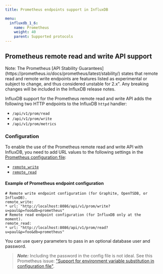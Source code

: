 ```yaml
---
title: Prometheus endpoints support in InfluxDB

menu:
  influxdb_1_6:
    name: Prometheus
    weight: 40
    parent: Supported protocols
---
```





## Prometheus remote read and write API support

<dt>
Note: The Prometheus [API Stability Guarantees](https://prometheus.io/docs/prometheus/latest/stability/) states that remote read and remote write endpoints are features listed as experimental or subject to change, and thus considered unstable for 2.x". Any breaking changes will be included in the InfluxDB release notes.
</dt>

InfluxDB support for the Prometheus remote read and write API adds the following two HTTP endpoints to the InfluxDB `httpd` handler:

* `/api/v1/prom/read`
* `/api/v1/prom/write`
* `/api/v1/prom/metrics`

### Configuration

To enable the use of the Prometheus remote read and write API with InfluxDB, you need to add URL values to the following settings in the [Prometheus configuration file](https://prometheus.io/docs/prometheus/latest/configuration/configuration/):

- [`remote_write`](https://prometheus.io/docs/prometheus/latest/configuration/configuration/#<remote_write>)
- [`remote_read`](https://prometheus.io/docs/prometheus/latest/configuration/configuration/#<remote_read>)


#### Example of Prometheus endpoint configuration

```
# Remote write endpoint configuration (for Graphite, OpenTSDB, or InfluxDB).
remote_write:
* url: "http://localhost:8086/api/v1/prom/write?u=paul&p=foo&db=prometheus"
# Remote read endpoint configuration (for InfluxDB only at the moment).
remote_read:
* url: "http://localhost:8086/api/v1/prom/read?u=paul&p=foo&db=prometheus"
```

You can use query parameters to pass in an optional database user and password.

>***Note:*** Including the password in the config file is not ideal.  See this Prometheus issue: ["Support for environment variable substitution in configuration file"](https://github.com/prometheus/prometheus/issues/2357).
